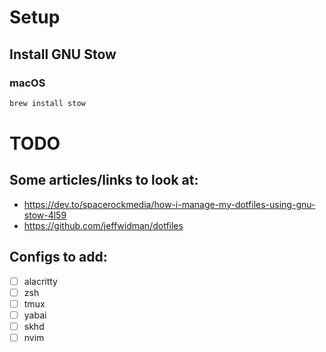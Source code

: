 # Setup

## Install GNU Stow

### macOS
```bash
brew install stow

```

# TODO

## Some articles/links to look at:

- https://dev.to/spacerockmedia/how-i-manage-my-dotfiles-using-gnu-stow-4l59
- https://github.com/jeffwidman/dotfiles

## Configs to add:

- [ ] alacritty
- [ ] zsh
- [ ] tmux
- [ ] yabai
- [ ] skhd
- [ ] nvim
